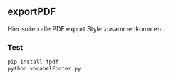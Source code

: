 ## exportPDF

Hier sollen alle PDF export Style zusammenkommen.

### Test

```bash
pip install fpdf
python vocabelFooter.py
```
